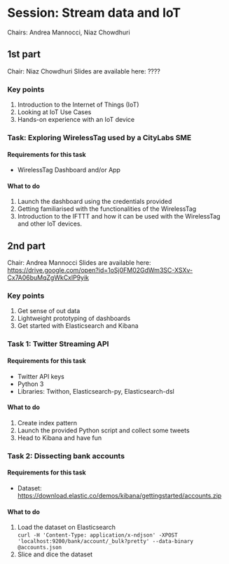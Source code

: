 # Session: Stream data and IoT
Chairs: Andrea Mannocci, Niaz Chowdhuri

## 1st part
Chair: Niaz Chowdhuri
Slides are available here: ????
### Key points
1. Introduction to the Internet of Things (IoT)
1. Looking at IoT Use Cases
1. Hands-on experience with an IoT device

### Task: Exploring WirelessTag used by a CityLabs SME
#### Requirements for this task
- WirelessTag Dashboard and/or App

#### What to do
1. Launch the dashboard using the credentials provided
1. Getting familiarised with the functionalities of the WirelessTag
1. Introduction to the IFTTT and how it can be used with the WirelessTag and other IoT devices.



## 2nd part
Chair: Andrea Mannocci
Slides are available here: https://drive.google.com/open?id=1oSj0FM02GdWm3SC-XSXv-Cx7A06buMqZgWkCxlP9yik

### Key points
1. Get sense of out data
1. Lightweight prototyping of dashboards
1. Get started with Elasticsearch and Kibana

### Task 1: Twitter Streaming API
#### Requirements for this task
- Twitter API keys
- Python 3
- Libraries: Twithon, Elasticsearch-py, Elasticsearch-dsl

#### What to do
1. Create index pattern
1. Launch the provided Python script and collect some tweets
1. Head to Kibana and have fun


### Task 2: Dissecting bank accounts
#### Requirements for this task
- Dataset: https://download.elastic.co/demos/kibana/gettingstarted/accounts.zip

#### What to do
1. Load the dataset on Elasticsearch    
`curl -H 'Content-Type: application/x-ndjson' -XPOST 'localhost:9200/bank/account/_bulk?pretty' --data-binary @accounts.json`
1. Slice and dice the dataset
